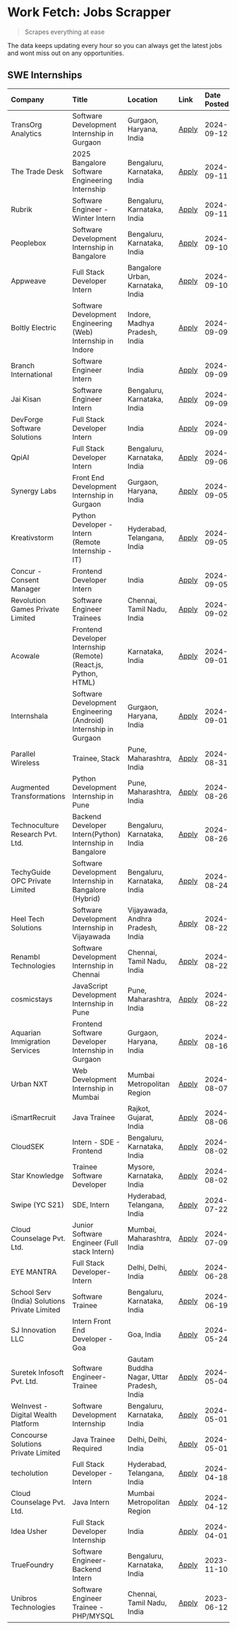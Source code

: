 # Work Fetch: Jobs Scrapper
> Scrapes everything at ease

The data keeps updating every hour so you can always get the latest jobs and wont miss out on any opportunities.

## SWE Internships
<!--START_SECTION:workfetch-->
| Company                                       | Title                                                            | Location                                  | Link                                                                                                                                                                                                                                                                                            | Date Posted   |
|:----------------------------------------------|:-----------------------------------------------------------------|:------------------------------------------|:------------------------------------------------------------------------------------------------------------------------------------------------------------------------------------------------------------------------------------------------------------------------------------------------|:--------------|
| TransOrg Analytics                            | Software Development Internship in Gurgaon                       | Gurgaon, Haryana, India                   | [Apply](https://in.linkedin.com/jobs/view/software-development-internship-in-gurgaon-at-transorg-analytics-4024791052?position=49&pageNum=0&refId=VCsqNTB0aDJIQ%2BPKP%2F6CmQ%3D%3D&trackingId=boubINdkSjHanSp157mSRQ%3D%3D&trk=public_jobs_jserp-result_search-card)                            | 2024-09-12    |
| The Trade Desk                                | 2025 Bangalore Software Engineering Internship                   | Bengaluru, Karnataka, India               | [Apply](https://in.linkedin.com/jobs/view/2025-bangalore-software-engineering-internship-at-the-trade-desk-3987456531?position=5&pageNum=0&refId=VCsqNTB0aDJIQ%2BPKP%2F6CmQ%3D%3D&trackingId=BtTsSY8YtO7BAcGmbT%2Bpaw%3D%3D&trk=public_jobs_jserp-result_search-card)                           | 2024-09-11    |
| Rubrik                                        | Software Engineer - Winter Intern                                | Bengaluru, Karnataka, India               | [Apply](https://in.linkedin.com/jobs/view/software-engineer-winter-intern-at-rubrik-4006567784?position=10&pageNum=0&refId=VCsqNTB0aDJIQ%2BPKP%2F6CmQ%3D%3D&trackingId=S9cja%2B9WVk%2Bpy9Ew5M9bIA%3D%3D&trk=public_jobs_jserp-result_search-card)                                               | 2024-09-11    |
| Peoplebox                                     | Software Development Internship in Bangalore                     | Bengaluru, Karnataka, India               | [Apply](https://in.linkedin.com/jobs/view/software-development-internship-in-bangalore-at-peoplebox-4022411601?position=8&pageNum=0&refId=VCsqNTB0aDJIQ%2BPKP%2F6CmQ%3D%3D&trackingId=SOgH7hUj%2FQ9tiquqGarFgg%3D%3D&trk=public_jobs_jserp-result_search-card)                                  | 2024-09-10    |
| Appweave                                      | Full Stack Developer Intern                                      | Bangalore Urban, Karnataka, India         | [Apply](https://in.linkedin.com/jobs/view/full-stack-developer-intern-at-appweave-4015398930?position=55&pageNum=0&refId=VCsqNTB0aDJIQ%2BPKP%2F6CmQ%3D%3D&trackingId=ewaOIkFWnEMtJjd%2BRfrHhg%3D%3D&trk=public_jobs_jserp-result_search-card)                                                   | 2024-09-10    |
| Boltly Electric                               | Software Development Engineering (Web) Internship in Indore      | Indore, Madhya Pradesh, India             | [Apply](https://in.linkedin.com/jobs/view/software-development-engineering-web-internship-in-indore-at-boltly-electric-4021686267?position=9&pageNum=0&refId=VCsqNTB0aDJIQ%2BPKP%2F6CmQ%3D%3D&trackingId=SK%2BuFNfuzv9GjCVf3vJP5w%3D%3D&trk=public_jobs_jserp-result_search-card)               | 2024-09-09    |
| Branch International                          | Software Engineer Intern                                         | India                                     | [Apply](https://in.linkedin.com/jobs/view/software-engineer-intern-at-branch-international-3360513601?position=22&pageNum=0&refId=VCsqNTB0aDJIQ%2BPKP%2F6CmQ%3D%3D&trackingId=cyWB%2FqbNxn09pZO11rHj5Q%3D%3D&trk=public_jobs_jserp-result_search-card)                                          | 2024-09-09    |
| Jai Kisan                                     | Software Engineer Intern                                         | Bengaluru, Karnataka, India               | [Apply](https://in.linkedin.com/jobs/view/software-engineer-intern-at-jai-kisan-4024075360?position=34&pageNum=0&refId=VCsqNTB0aDJIQ%2BPKP%2F6CmQ%3D%3D&trackingId=LkehUZgWKRBRJObhps6Qyg%3D%3D&trk=public_jobs_jserp-result_search-card)                                                       | 2024-09-09    |
| DevForge Software Solutions                   | Full Stack Developer Intern                                      | India                                     | [Apply](https://in.linkedin.com/jobs/view/full-stack-developer-intern-at-devforge-software-solutions-4020432958?position=42&pageNum=0&refId=VCsqNTB0aDJIQ%2BPKP%2F6CmQ%3D%3D&trackingId=xXlc0RlAWT8NTsjInbTPGQ%3D%3D&trk=public_jobs_jserp-result_search-card)                                  | 2024-09-09    |
| QpiAI                                         | Full Stack Developer Intern                                      | Bengaluru, Karnataka, India               | [Apply](https://in.linkedin.com/jobs/view/full-stack-developer-intern-at-qpiai-4017395346?position=57&pageNum=0&refId=VCsqNTB0aDJIQ%2BPKP%2F6CmQ%3D%3D&trackingId=o9GwOQXIpTIZ0%2FH5F%2FzBuQ%3D%3D&trk=public_jobs_jserp-result_search-card)                                                    | 2024-09-06    |
| Synergy Labs                                  | Front End Development Internship in Gurgaon                      | Gurgaon, Haryana, India                   | [Apply](https://in.linkedin.com/jobs/view/front-end-development-internship-in-gurgaon-at-synergy-labs-4018742698?position=29&pageNum=0&refId=VCsqNTB0aDJIQ%2BPKP%2F6CmQ%3D%3D&trackingId=E8tiycaD9i3fAfTQhSYIhA%3D%3D&trk=public_jobs_jserp-result_search-card)                                 | 2024-09-05    |
| Kreativstorm                                  | Python Developer - Intern (Remote Internship - IT)               | Hyderabad, Telangana, India               | [Apply](https://in.linkedin.com/jobs/view/python-developer-intern-remote-internship-it-at-kreativstorm-4018537919?position=44&pageNum=0&refId=VCsqNTB0aDJIQ%2BPKP%2F6CmQ%3D%3D&trackingId=3orTgIbdPQUvXsMgzybAEQ%3D%3D&trk=public_jobs_jserp-result_search-card)                                | 2024-09-05    |
| Concur - Consent Manager                      | Frontend Developer Intern                                        | India                                     | [Apply](https://in.linkedin.com/jobs/view/frontend-developer-intern-at-concur-consent-manager-4016878382?position=51&pageNum=0&refId=VCsqNTB0aDJIQ%2BPKP%2F6CmQ%3D%3D&trackingId=Xr%2BqovNS%2Fqyk16zbxWcfvg%3D%3D&trk=public_jobs_jserp-result_search-card)                                     | 2024-09-05    |
| Revolution Games Private Limited              | Software Engineer Trainees                                       | Chennai, Tamil Nadu, India                | [Apply](https://in.linkedin.com/jobs/view/software-engineer-trainees-at-revolution-games-private-limited-4015912927?position=43&pageNum=0&refId=VCsqNTB0aDJIQ%2BPKP%2F6CmQ%3D%3D&trackingId=%2BA4WlrssU%2FiNQDP4pVR%2FwA%3D%3D&trk=public_jobs_jserp-result_search-card)                        | 2024-09-02    |
| Acowale                                       | Frontend Developer Internship (Remote) (React.js, Python, HTML)  | Karnataka, India                          | [Apply](https://in.linkedin.com/jobs/view/frontend-developer-internship-remote-react-js-python-html-at-acowale-4014663920?position=2&pageNum=0&refId=VCsqNTB0aDJIQ%2BPKP%2F6CmQ%3D%3D&trackingId=A3ZhzZ3CQ2PJNqDqhynBQA%3D%3D&trk=public_jobs_jserp-result_search-card)                         | 2024-09-01    |
| Internshala                                   | Software Development Engineering (Android) Internship in Gurgaon | Gurgaon, Haryana, India                   | [Apply](https://in.linkedin.com/jobs/view/software-development-engineering-android-internship-in-gurgaon-at-internshala-4015471580?position=7&pageNum=0&refId=VCsqNTB0aDJIQ%2BPKP%2F6CmQ%3D%3D&trackingId=tKJK24JsiI%2BhqgDjMbZbqQ%3D%3D&trk=public_jobs_jserp-result_search-card)              | 2024-09-01    |
| Parallel Wireless                             | Trainee, Stack                                                   | Pune, Maharashtra, India                  | [Apply](https://in.linkedin.com/jobs/view/trainee-stack-at-parallel-wireless-3905689841?position=50&pageNum=0&refId=VCsqNTB0aDJIQ%2BPKP%2F6CmQ%3D%3D&trackingId=qfRaKQmXkqf6S31PnUXRyw%3D%3D&trk=public_jobs_jserp-result_search-card)                                                          | 2024-08-31    |
| Augmented Transformations                     | Python Development Internship in Pune                            | Pune, Maharashtra, India                  | [Apply](https://in.linkedin.com/jobs/view/python-development-internship-in-pune-at-augmented-transformations-4010741884?position=16&pageNum=0&refId=VCsqNTB0aDJIQ%2BPKP%2F6CmQ%3D%3D&trackingId=g6Df%2B%2FFiqzKHwWXgdvrlQA%3D%3D&trk=public_jobs_jserp-result_search-card)                      | 2024-08-26    |
| Technoculture Research Pvt. Ltd.              | Backend Developer Intern(Python) Internship in Bangalore         | Bengaluru, Karnataka, India               | [Apply](https://in.linkedin.com/jobs/view/backend-developer-intern-python-internship-in-bangalore-at-technoculture-research-pvt-ltd-4010744714?position=35&pageNum=0&refId=VCsqNTB0aDJIQ%2BPKP%2F6CmQ%3D%3D&trackingId=1pO5uOeK8RmScuyd%2FjidGw%3D%3D&trk=public_jobs_jserp-result_search-card) | 2024-08-26    |
| TechyGuide OPC Private Limited                | Software Development Internship in Bangalore (Hybrid)            | Bengaluru, Karnataka, India               | [Apply](https://in.linkedin.com/jobs/view/software-development-internship-in-bangalore-hybrid-at-techyguide-opc-private-limited-4009591646?position=40&pageNum=0&refId=VCsqNTB0aDJIQ%2BPKP%2F6CmQ%3D%3D&trackingId=WEPDHK0MdqGsFI1W2Uj1pw%3D%3D&trk=public_jobs_jserp-result_search-card)       | 2024-08-24    |
| Heel Tech Solutions                           | Software Development Internship in Vijayawada                    | Vijayawada, Andhra Pradesh, India         | [Apply](https://in.linkedin.com/jobs/view/software-development-internship-in-vijayawada-at-heel-tech-solutions-4007906692?position=23&pageNum=0&refId=VCsqNTB0aDJIQ%2BPKP%2F6CmQ%3D%3D&trackingId=aWPCcZhGJXNAmut5yH8qqw%3D%3D&trk=public_jobs_jserp-result_search-card)                        | 2024-08-22    |
| Renambl Technologies                          | Software Development Internship in Chennai                       | Chennai, Tamil Nadu, India                | [Apply](https://in.linkedin.com/jobs/view/software-development-internship-in-chennai-at-renambl-technologies-4007910299?position=26&pageNum=0&refId=VCsqNTB0aDJIQ%2BPKP%2F6CmQ%3D%3D&trackingId=f5rFLJkY9VYkkKEcC7xfMg%3D%3D&trk=public_jobs_jserp-result_search-card)                          | 2024-08-22    |
| cosmicstays                                   | JavaScript Development Internship in Pune                        | Pune, Maharashtra, India                  | [Apply](https://in.linkedin.com/jobs/view/javascript-development-internship-in-pune-at-cosmicstays-4007904825?position=45&pageNum=0&refId=VCsqNTB0aDJIQ%2BPKP%2F6CmQ%3D%3D&trackingId=%2FPRqMBVjIcmTaKy1UkVlOw%3D%3D&trk=public_jobs_jserp-result_search-card)                                  | 2024-08-22    |
| Aquarian Immigration Services                 | Frontend Software Developer Internship in Gurgaon                | Gurgaon, Haryana, India                   | [Apply](https://in.linkedin.com/jobs/view/frontend-software-developer-internship-in-gurgaon-at-aquarian-immigration-services-4003119832?position=58&pageNum=0&refId=VCsqNTB0aDJIQ%2BPKP%2F6CmQ%3D%3D&trackingId=lfnVP1CcW4tPjFPS3fyAWQ%3D%3D&trk=public_jobs_jserp-result_search-card)          | 2024-08-16    |
| Urban NXT                                     | Web Development Internship in Mumbai                             | Mumbai Metropolitan Region                | [Apply](https://in.linkedin.com/jobs/view/web-development-internship-in-mumbai-at-urban-nxt-3995561641?position=60&pageNum=0&refId=VCsqNTB0aDJIQ%2BPKP%2F6CmQ%3D%3D&trackingId=u7d2r4u4jVlgjAmaphA8LQ%3D%3D&trk=public_jobs_jserp-result_search-card)                                           | 2024-08-07    |
| iSmartRecruit                                 | Java Trainee                                                     | Rajkot, Gujarat, India                    | [Apply](https://in.linkedin.com/jobs/view/java-trainee-at-ismartrecruit-3992301825?position=25&pageNum=0&refId=VCsqNTB0aDJIQ%2BPKP%2F6CmQ%3D%3D&trackingId=MQF6HbMsdRWL%2FknZuERhmA%3D%3D&trk=public_jobs_jserp-result_search-card)                                                             | 2024-08-06    |
| CloudSEK                                      | Intern - SDE - Frontend                                          | Bengaluru, Karnataka, India               | [Apply](https://in.linkedin.com/jobs/view/intern-sde-frontend-at-cloudsek-3991574495?position=18&pageNum=0&refId=VCsqNTB0aDJIQ%2BPKP%2F6CmQ%3D%3D&trackingId=FgjOQB2ZKjDCOAcDn%2Ff2yQ%3D%3D&trk=public_jobs_jserp-result_search-card)                                                           | 2024-08-02    |
| Star Knowledge                                | Trainee Software Developer                                       | Mysore, Karnataka, India                  | [Apply](https://in.linkedin.com/jobs/view/trainee-software-developer-at-star-knowledge-3991516161?position=52&pageNum=0&refId=VCsqNTB0aDJIQ%2BPKP%2F6CmQ%3D%3D&trackingId=SB%2FHRHQgZXL0Pthx5EabGQ%3D%3D&trk=public_jobs_jserp-result_search-card)                                              | 2024-08-02    |
| Swipe (YC S21)                                | SDE, Intern                                                      | Hyderabad, Telangana, India               | [Apply](https://in.linkedin.com/jobs/view/sde-intern-at-swipe-yc-s21-3980368092?position=53&pageNum=0&refId=VCsqNTB0aDJIQ%2BPKP%2F6CmQ%3D%3D&trackingId=apnP7Go1Kln77zFp42I3eA%3D%3D&trk=public_jobs_jserp-result_search-card)                                                                  | 2024-07-22    |
| Cloud Counselage Pvt. Ltd.                    | Junior Software Engineer (Full stack Intern)                     | Mumbai, Maharashtra, India                | [Apply](https://in.linkedin.com/jobs/view/junior-software-engineer-full-stack-intern-at-cloud-counselage-pvt-ltd-3967725851?position=14&pageNum=0&refId=VCsqNTB0aDJIQ%2BPKP%2F6CmQ%3D%3D&trackingId=bvrOwnSxfDbNFiIXVQMzfw%3D%3D&trk=public_jobs_jserp-result_search-card)                      | 2024-07-09    |
| EYE MANTRA                                    | Full Stack Developer- Intern                                     | Delhi, Delhi, India                       | [Apply](https://in.linkedin.com/jobs/view/full-stack-developer-intern-at-eye-mantra-3960988037?position=48&pageNum=0&refId=VCsqNTB0aDJIQ%2BPKP%2F6CmQ%3D%3D&trackingId=mCQQkaEc2NpopPHptojhRg%3D%3D&trk=public_jobs_jserp-result_search-card)                                                   | 2024-06-28    |
| School Serv (India) Solutions Private Limited | Software Trainee                                                 | Bengaluru, Karnataka, India               | [Apply](https://in.linkedin.com/jobs/view/software-trainee-at-school-serv-india-solutions-private-limited-3953917603?position=20&pageNum=0&refId=VCsqNTB0aDJIQ%2BPKP%2F6CmQ%3D%3D&trackingId=snsvxB2E1wIBxy%2BfywOkzQ%3D%3D&trk=public_jobs_jserp-result_search-card)                           | 2024-06-19    |
| SJ Innovation LLC                             | Intern Front End Developer - Goa                                 | Goa, India                                | [Apply](https://in.linkedin.com/jobs/view/intern-front-end-developer-goa-at-sj-innovation-llc-3931678611?position=12&pageNum=0&refId=VCsqNTB0aDJIQ%2BPKP%2F6CmQ%3D%3D&trackingId=mM77%2FUp6RGAL%2Fy1MscJkNg%3D%3D&trk=public_jobs_jserp-result_search-card)                                     | 2024-05-24    |
| Suretek Infosoft Pvt. Ltd.                    | Software Engineer-Trainee                                        | Gautam Buddha Nagar, Uttar Pradesh, India | [Apply](https://in.linkedin.com/jobs/view/software-engineer-trainee-at-suretek-infosoft-pvt-ltd-3916999948?position=37&pageNum=0&refId=VCsqNTB0aDJIQ%2BPKP%2F6CmQ%3D%3D&trackingId=j5Qx8mXfAm5XxhJ50DG4qw%3D%3D&trk=public_jobs_jserp-result_search-card)                                       | 2024-05-04    |
| WeInvest - Digital Wealth Platform            | Software Development Internship                                  | Bengaluru, Karnataka, India               | [Apply](https://in.linkedin.com/jobs/view/software-development-internship-at-weinvest-digital-wealth-platform-3912867225?position=3&pageNum=0&refId=VCsqNTB0aDJIQ%2BPKP%2F6CmQ%3D%3D&trackingId=Ny0Pdlvhr5MXfgnJl3xAPg%3D%3D&trk=public_jobs_jserp-result_search-card)                          | 2024-05-01    |
| Concourse Solutions Private Limited           | Java Trainee Required                                            | Delhi, Delhi, India                       | [Apply](https://in.linkedin.com/jobs/view/java-trainee-required-at-concourse-solutions-private-limited-3912869388?position=11&pageNum=0&refId=VCsqNTB0aDJIQ%2BPKP%2F6CmQ%3D%3D&trackingId=OIGyBRUcgdEDgJBXJOnXWQ%3D%3D&trk=public_jobs_jserp-result_search-card)                                | 2024-05-01    |
| techolution                                   | Full Stack Developer - Intern                                    | Hyderabad, Telangana, India               | [Apply](https://in.linkedin.com/jobs/view/full-stack-developer-intern-at-techolution-3904814977?position=59&pageNum=0&refId=VCsqNTB0aDJIQ%2BPKP%2F6CmQ%3D%3D&trackingId=CbIQ3n2us8%2FWE6PyBv1suA%3D%3D&trk=public_jobs_jserp-result_search-card)                                                | 2024-04-18    |
| Cloud Counselage Pvt. Ltd.                    | Java Intern                                                      | Mumbai Metropolitan Region                | [Apply](https://in.linkedin.com/jobs/view/java-intern-at-cloud-counselage-pvt-ltd-3896025667?position=38&pageNum=0&refId=VCsqNTB0aDJIQ%2BPKP%2F6CmQ%3D%3D&trackingId=40BMcSwldLPDxmBbPMFHIQ%3D%3D&trk=public_jobs_jserp-result_search-card)                                                     | 2024-04-12    |
| Idea Usher                                    | Full Stack Developer Internship                                  | India                                     | [Apply](https://in.linkedin.com/jobs/view/full-stack-developer-internship-at-idea-usher-3879565540?position=21&pageNum=0&refId=VCsqNTB0aDJIQ%2BPKP%2F6CmQ%3D%3D&trackingId=Vn00bcMcedlFrkIHCOmy6w%3D%3D&trk=public_jobs_jserp-result_search-card)                                               | 2024-04-01    |
| TrueFoundry                                   | Software Engineer-Backend Intern                                 | Bengaluru, Karnataka, India               | [Apply](https://in.linkedin.com/jobs/view/software-engineer-backend-intern-at-truefoundry-3779508170?position=39&pageNum=0&refId=VCsqNTB0aDJIQ%2BPKP%2F6CmQ%3D%3D&trackingId=%2Be9sVWlpmuji%2FqfeBJQTnQ%3D%3D&trk=public_jobs_jserp-result_search-card)                                         | 2023-11-10    |
| Unibros Technologies                          | Software Engineer Trainee - PHP/MYSQL                            | Chennai, Tamil Nadu, India                | [Apply](https://in.linkedin.com/jobs/view/software-engineer-trainee-php-mysql-at-unibros-technologies-3656599241?position=47&pageNum=0&refId=VCsqNTB0aDJIQ%2BPKP%2F6CmQ%3D%3D&trackingId=RKZ2wiIQrFaXlOepHPN%2BSQ%3D%3D&trk=public_jobs_jserp-result_search-card)                               | 2023-06-12    |
<!--END_SECTION:workfetch-->
